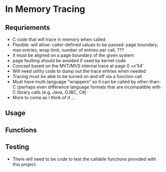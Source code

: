 # In Memory Tracing

## Requriements

- C code that will trace in memory when called
- Flexible: will allow: caller-defined values to be passed: page boundary, max entries, wrap limit, number of entries per call, ???
- It must be aligned on a page boundary of the given system
- page faulting should be avoided if used by kernel code
- Concept based on the MVT/MVS internal trace at page 0 +x’54’
- Will need utility code to dump out the trace entries when needed
- Tracing must be able to be turned on and off via a function call
- Must have multi-language "wrappers" so it can be called by other-than-C (perhaps even difference language formats that are incompatible with C library calls (e.g. Java, OJBC, C#) 
- More to come as I think of it ...

## Usage

## Functions

## Testing

- There will need to be code to test the callable functions provided with this project.